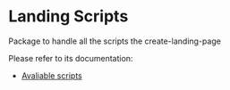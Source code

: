 # Landing Scripts

Package to handle all the scripts the create-landing-page

Please refer to its documentation:
- [Avaliable scripts](https://github.com/kevindantas/create-landing-page/blob/feature/serve-https/README.md#avaliable-scripts)